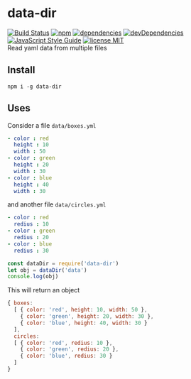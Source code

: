 # data-dir
[![Build Status](https://travis-ci.org/mohitsinghs/data-dir.svg)](https://travis-ci.org/mohitsinghs/data-dir)
[![npm](https://badge.fury.io/js/data-dir.svg)](http://badge.fury.io/js/data-dir)
[![dependencies](https://david-dm.org/mohitsinghs/data-dir/status.svg)](https://david-dm.org/mohitsinghs/data-dir)
[![devDependencies](https://david-dm.org/mohitsinghs/data-dir/dev-status.svg)](https://david-dm.org/mohitsinghs/data-dir?type=dev)
[![JavaScript Style Guide](https://img.shields.io/badge/code_style-standard-brightgreen.svg)](https://standardjs.com)
[![license MIT](https://img.shields.io/badge/license-MIT-brightgreen.svg)](https://github.com/mohitsinghs/mohitsinghs.github.io/blob/source/LICENSE)  
Read yaml data from multiple files

## Install

```
npm i -g data-dir
```

## Uses

Consider a file `data/boxes.yml`

```yaml
- color : red
  height : 10
  width : 50
- color : green
  height : 20
  width : 30
- color : blue
  height : 40
  width : 30
```

and another file `data/circles.yml`

```yaml
- color : red
  redius : 10
- color : green
  redius : 20
- color : blue
  redius : 30
```

```js
const dataDir = require('data-dir')
let obj = dataDir('data')
console.log(obj)
```

This will return an object

```js
{ boxes:
  [ { color: 'red', height: 10, width: 50 },
    { color: 'green', height: 20, width: 30 },
    { color: 'blue', height: 40, width: 30 }
  ],
  circles:
  [ { color: 'red', redius: 10 },
    { color: 'green', redius: 20 },
    { color: 'blue', redius: 30 }
  ]
}
```